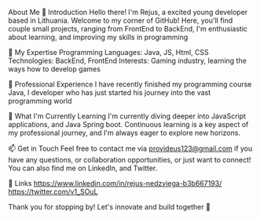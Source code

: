 About Me
👋 Introduction
Hello there! I'm Rejus, a excited young developer based in Lithuania. Welcome to my corner of GitHub! Here, you'll find couple small projects, ranging from FrontEnd to BackEnd,  I'm enthusiastic about learning, and improving my skills in programming

🚀 My Expertise
Programming Languages: Java, JS, Html, CSS
Technologies: BackEnd, FrontEnd
Interests: Gaming industry, learning the ways how to develop games

💼 Professional Experience
I have recently finished my programming course Java, I developer who has just started his journey into the vast programming world

🌱 What I'm Currently Learning
I'm currently diving deeper into JavaScript applications, and Java Spring boot. Continuous learning is a key aspect of my professional journey, and I'm always eager to explore new horizons.

📫 Get in Touch
Feel free to contact me via provideus123@gmail.com if you have any questions, or collaboration opportunities, or just want to connect! You can also find me on LinkedIn, and Twitter.

🔗 Links
https://www.linkedin.com/in/rejus-nedzviega-b3b667193/
https://twitter.com/v1_SOuL


Thank you for stopping by! Let's innovate and build together 🚀
